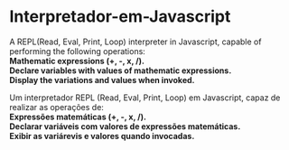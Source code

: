 # Interpretador-em-Javascript <br>

A REPL(Read, Eval, Print, Loop) interpreter in Javascript, capable of performing the following operations: <br>
  **Mathematic expressions (+, -, x, /).** <br>
  **Declare variables with values of mathematic expressions.** <br>
  **Display the variations and values ​​when invoked.** <br>

Um interpretador REPL (Read, Eval, Print, Loop) em Javascript, capaz de realizar as operações de: <br> 
  **Expressões matemáticas (+, -, x, /).** <br>
  **Declarar variáveis com valores de expressões matemáticas.** <br>
  **Exibir as variárevis e valores quando invocadas.** <br>

  
  
